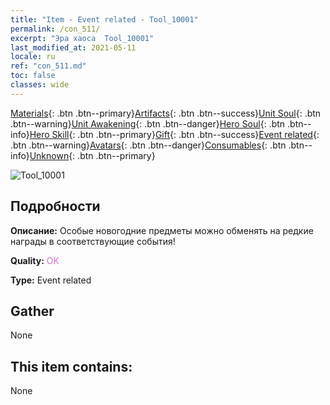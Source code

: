 ```yaml
---
title: "Item - Event related - Tool_10001"
permalink: /con_511/
excerpt: "Эра хаоса  Tool_10001"
last_modified_at: 2021-05-11
locale: ru
ref: "con_511.md"
toc: false
classes: wide
---
```

 [Materials](/ItemsRU/){: .btn .btn--primary}[Artifacts](/ItemsRU/Artifacts/){: .btn .btn--success}[Unit Soul](/ItemsRU/UnitSoul/){: .btn .btn--warning}[Unit Awakening](/ItemsRU/UnitAwakening/){: .btn .btn--danger}[Hero Soul](/ItemsRU/HeroSoul/){: .btn .btn--info}[Hero Skill](/ItemsRU/HeroSkill/){: .btn .btn--primary}[Gift](/ItemsRU/Gift/){: .btn .btn--success}[Event related](/ItemsRU/Events/){: .btn .btn--warning}[Avatars](/ItemsRU/Avatars/){: .btn .btn--danger}[Consumables](/ItemsRU/Consumables/){: .btn .btn--info}[Unknown](/ItemsRU/Unknown/){: .btn .btn--primary}

 ![Tool_10001](/images/t/i_10001.png)

## Подробности
 **Описание:** Особые новогодние предметы можно обменять на редкие награды в соответствующие события!

 **Quality:** <span style="color: #DA70D6">OK</span>

 **Type:** Event related

## Gather

  None

## This item contains:

  None

